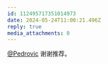 ```yaml
---
id: 112495717351014973
date: 2024-05-24T11:00:21.496Z
reply: true
media_attachments: 0
---
```


[@Pedrovic](https://mastodon.social/@Pedrovic) 谢谢推荐。

